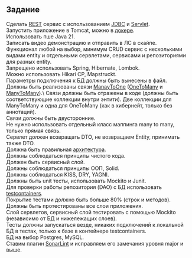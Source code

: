 ## Задание

Сделать [REST](https://habr.com/ru/articles/38730/) сервис с использованием [JDBC](https://javarush.com/groups/posts/2172-jdbc-ili-s-chego-vsje-nachinaetsja) и [Servlet](https://javarush.com/en/groups/posts/en.2529.part-5-servlets-java-servlet-api-writing-a-simple-web-application).\
Запустить приложение в Tomcat, можно в [докере](https://www.jetbrains.com/help/idea/deploying-a-web-app-into-an-app-server-container.html).\
Использовать пше Java 21.\
Записать видео демонстрацию и отправить в ЛС в скайпе.\
Функционал любой на выбор, минимум CRUD сервис с несколькими видами entity и отдельными сервлетами, сервисами и репозиториями для разных entity.\
Запрещено использовать Spring, Hibernate, Lombok.\
Можно использовать Hikari CP, Mapstruckt.\
Параметры подключения к БД должны быть вынесены в файл.\
Должны быть реализованы связи [ManayToOne](https://en.wikibooks.org/wiki/Java_Persistence/ManyToOne) ([OneToMany](https://en.wikipedia.org/wiki/One-to-many_(data_model)) и [ManyToMany](https://en.wikipedia.org/wiki/Many-to-many_(data_model),)).\
Связи должны быть отражены в коде (должны быть соответствующие коллекции внутри энтити). Две коллекции для ManyToMany и одна для OneToMany (как в хибернейт, только без аннотаций).\
Связи должны быть двусторонние.\
Не нужно использовать отдельный класс маппинга many to many, только прямая связь.\
Сервлет должен возвращать DTO, не возвращаем Entity, принимать также DTO.\
Должна быть правильная [архитектура](https://habr.com/ru/articles/269589/).\
Должны соблюдаться принципы чистого кода.\
Должен быть сервисный слой.\
Должны соблюдаться принципы ООП, Solid.\
Должны соблюдаться KISS, DRY, YAGNI.\
Должны быть unit тесты, использовать Mockito и Junit.\
Для проверки работы репозитория (DAO) с БД использовать [testcontainers](https://testcontainers.com/).\
Покрытие тестами должно быть больше 80% (строк и методов).\
Должны быть протестированы все слои приложения.\
Слой сервлетов, сервисный слой тестировать с помощью Mockito (независимо от БД и нижележащих слоев).\
Тесты должны запускаться везде, никаких подключений к локальной БД в тестах, только к базе в контейнере testcontainers.\
БД на выбор Postgres, MySQL.\
Ставим плагин [SonarLint](https://plugins.jetbrains.com/plugin/7973-sonarlint) и исправляем его замечания уровня major и выше.
